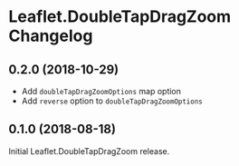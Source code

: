 # Leaflet.DoubleTapDragZoom Changelog

## 0.2.0 (2018-10-29)

- Add `doubleTapDragZoomOptions` map option
- Add `reverse` option to `doubleTapDragZoomOptions`

## 0.1.0 (2018-08-18)

Initial Leaflet.DoubleTapDragZoom release.
